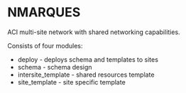 # NMARQUES

ACI multi-site network with shared networking capabilities. 

Consists of four modules:
- deploy - deploys schema and templates to sites
- schema - schema design
- intersite_template - shared resources template 
- site_template - site specific template 
